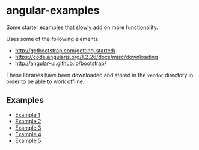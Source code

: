 angular-examples
=================

Some starter examples that slowly add on more functionality.

Uses some of the following elements:

* http://getbootstrap.com/getting-started/
* https://code.angularjs.org/1.2.26/docs/misc/downloading
* http://angular-ui.github.io/bootstrap/

These libraries have been downloaded and stored in the `vendor`
directory in order to be able to work offline.

## Examples

* [Example 1](example1/example1.html)
* [Example 2](example2/example2.html)
* [Example 3](example3/example3.html)
* [Example 4](example4/example4.html)
* [Example 5](example5/example5.html)


